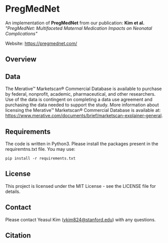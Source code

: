 # PregMedNet
An implementation of **PregMedNet** from our publication: **Kim et al.** *"PregMedNet: Multifaceted Maternal Medication Impacts on Neonatal Complications"*

Website: https://pregmednet.com/

## Overview

## Data
The Merative™ Marketscan® Commercial Database is available to purchase by federal, nonprofit, academic, pharmaceutical, and other researchers. Use of the data is contingent on completing a data use agreement and purchasing the data needed to support the study. More information about licensing the Merative™ Marketscan® Commercial Database is available at: https://www.merative.com/documents/brief/marketscan-explainer-general. 

## Requirements
The code is written in Python3. Please install the packages present in the requiremtns.txt file. You may use:
```
pip install -r requirements.txt
```

## License
This project is licensed under the MIT License - see the LICENSE file for details.

## Contact
Please contact Yeasul Kim (ykim824@stanford.edu) with any questions.

## Citation